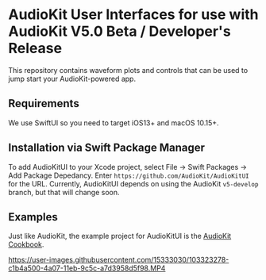 # AudioKit User Interfaces for use with AudioKit V5.0 Beta / Developer's Release

This repository contains waveform plots and controls that can be used to jump start your AudioKit-powered app. 

## Requirements

We use SwiftUI so you need to target iOS13+ and macOS 10.15+.

## Installation via Swift Package Manager

To add AudioKitUI to your Xcode project, select File -> Swift Packages -> Add Package Depedancy. Enter `https://github.com/AudioKit/AudioKitUI` for the URL. Currently, AudioKitUI depends on using the AudioKit `v5-develop` branch, but that will change soon.

## Examples

Just like AudioKit, the example project for AudioKitUI is the [AudioKit Cookbook](https://github.com/AudioKit/Cookbook/).

https://user-images.githubusercontent.com/15333030/103323278-c1b4a500-4a07-11eb-9c5c-a7d3958d5f98.MP4
